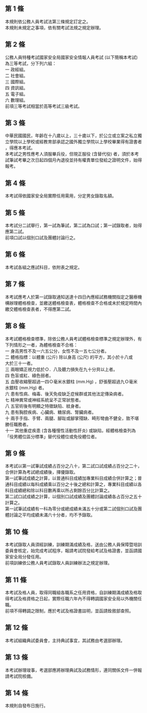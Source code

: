 第 1 條
-------
本規則依公務人員考試法第三條規定訂定之。  
本規則未規定之事項，依有關考試法規之規定辦理。

第 2 條
-------
公務人員特種考試國家安全局國家安全情報人員考試 (以下簡稱本考試)  
為三等考試，分下列六組：  
一  政經組。  
二  社會組。  
三  國際組。  
四  資訊組。  
五  電子組。  
六  數理組。  
前項三等考試相當於高等考試三級考試。

第 3 條
-------
中華民國國民，年齡在十八歲以上，三十歲以下，於公立或立案之私立獨  
立學院以上學校或經教育部承認之國外獨立學院以上學校畢業得有證書者  
，得應本考試。  
本考試之男性應考人須服畢兵役，但現正服役 (含替代役) 者，須於本考  
試筆試考畢之次日起四個月內退役並持有權責單位發給之證明文件，始得  
報考。

第 4 條
-------
本考試得依國家安全局實際任用需用，分定男女錄取名額。

第 5 條
-------
本考試分二試舉行，第一試為筆試，第二試為口試；第一試錄取者，始得  
應第二試。  
前項口試以個別口試及團體討論行之。

第 6 條
-------
本考試各組之應試科目，依附表之規定。

第 7 條
-------
本考試應考人於第一試錄取通知送達十四日內應經試務機關指定之醫療機  
構辦理體格檢查，並繳送體格檢查表，體格檢查不合格或未於規定時間內  
繳交體格檢查表者，不得應第二試。

第 8 條
-------
本考試體格檢查標準，除依公務人員考試體格檢查標準之規定辦理外，有  
下列情形之一者，為體格檢查不合格：  
一  身高男性不及一六五公分，女性不及一五七公分者。  
二  體格指標：以體重 (公斤) 除以身高 (公尺) 的平方，其小於十八或  
    大於三十一者。  
三  兩眼矯正視力低於Ｏ．八及聽力損失在九十分貝以上者。  
四  色盲或紅、綠色弱者。  
五  血壓收縮壓超過一四Ｏ毫米水銀柱 (mm.Hg)  ，舒張壓超過九Ｏ毫米  
    水銀柱 (mm.Hg)  者。  
六  患有性病、梅毒、後天免疫缺乏症候群或其他法定傳染病者。  
七  精神異常或神經系統呈不正常狀態者。  
八  五官術後有明顯之特徵缺陷、紋身者。  
九  患有胸腔疾病、心臟病、糖尿病、腎臟病者。  
十  兩手手指、手臂、兩腿、腳趾或腳掌殘缺、畸形彎曲不健全，致不堪  
    勝任職務者。  
十一  其他重症疾患 (含各種慢性活動性肝炎) 或缺陷，經體格檢查列為  
      「役男體位區分標準」替代役體位或免役體位者。

第 9 條
-------
本考試以第一試筆試成績占百分之八十，第二試口試成績占百分之二十，  
合併計算為考試總成績後，擇優錄取。  
第一試筆試成績之計算，以普通科目成績加專業科目成績合併計算之；普  
通科目成績以每科成績乘以百分之十後之總和計算之，專業科目成績以各  
科目成績總和除以科目數再乘以所占剩餘百分比計算之。  
第二試口試成績之計算，以個別口試成績及團體討論成績各占百分之五十  
計算之。  
第一試筆試成績有一科為零分或總成績未滿五十分或第二試個別口試及團  
體討論之平均成績未滿六十分者，均不予錄取。

第 10 條
--------
本考試錄取人員須經訓練，訓練期滿成績及格，送由公務人員保障暨培訓  
委員會核定，始完成考試程序，報請考試院發給考試及格證書，並函請國  
家安全局分發任用。  
前項訓練依公務人員考試錄取人員訓練辦法之規定辦理。

第 11 條
--------
本考試及格人員，取得同職組各職系之任用資格，自訓練期滿成績及格取  
得考試及格資格之日起，實際任職六年內不得轉調國家安全局以外機關任  
職。  
前項不得轉調之限制，應於考試及格證書註明，並函請銓敘部查照。

第 12 條
--------
本考試組織典試委員會，主持典試事宜，其試務由考選部辦理。

第 13 條
--------
本考試辦理竣事，考選部應將辦理典試及試務情形，連同關係文件一併報  
請考試院核備。

第 14 條
--------
本規則自發布日施行。

